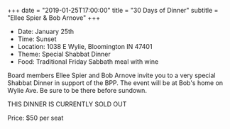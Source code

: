 +++
date = "2019-01-25T17:00:00"
title = "30 Days of Dinner"
subtitle = "Ellee Spier & Bob Arnove"
+++
* Date: January 25th
* Time: Sunset
* Location: 1038 E Wylie, Bloomington IN 47401
* Theme: Special Shabbat Dinner
* Food: Traditional Friday Sabbath meal with wine

Board members Ellee Spier and Bob Arnove invite you to a very special Shabbat Dinner in support of the BPP. The event will be at Bob's home on Wylie Ave. Be sure to be there before sundown.

THIS DINNER IS CURRENTLY SOLD OUT

Price: $50 per seat
